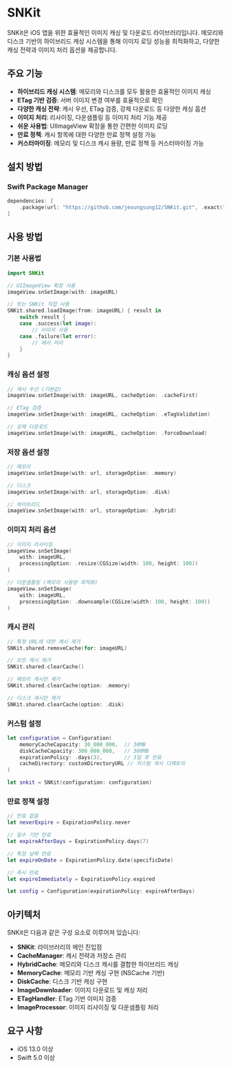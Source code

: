 # SNKit

SNKit은 iOS 앱을 위한 효율적인 이미지 캐싱 및 다운로드 라이브러리입니다. 메모리와 디스크 기반의 하이브리드 캐싱 시스템을 통해 이미지 로딩 성능을 최적화하고, 다양한 캐싱 전략과 이미지 처리 옵션을 제공합니다.

## 주요 기능

- **하이브리드 캐싱 시스템**: 메모리와 디스크를 모두 활용한 효율적인 이미지 캐싱
- **ETag 기반 검증**: 서버 이미지 변경 여부를 효율적으로 확인
- **다양한 캐싱 전략**: 캐시 우선, ETag 검증, 강제 다운로드 등 다양한 캐싱 옵션
- **이미지 처리**: 리사이징, 다운샘플링 등 이미지 처리 기능 제공
- **쉬운 사용법**: UIImageView 확장을 통한 간편한 이미지 로딩
- **만료 정책**: 캐시 항목에 대한 다양한 만료 정책 설정 가능
- **커스터마이징**: 메모리 및 디스크 캐시 용량, 만료 정책 등 커스터마이징 가능

## 설치 방법

### Swift Package Manager

```swift
dependencies: [
    .package(url: "https://github.com/jeoungsung12/SNKit.git", .exact("1.0.2"))
]
```


## 사용 방법

### 기본 사용법

```swift
import SNKit

// UIImageView 확장 사용
imageView.snSetImage(with: imageURL)

// 또는 SNKit 직접 사용
SNKit.shared.loadImage(from: imageURL) { result in
    switch result {
    case .success(let image):
        // 이미지 사용
    case .failure(let error):
        // 에러 처리
    }
}
```

### 캐싱 옵션 설정

```swift
// 캐시 우선 (기본값)
imageView.snSetImage(with: imageURL, cacheOption: .cacheFirst)

// ETag 검증
imageView.snSetImage(with: imageURL, cacheOption: .eTagValidation)

// 강제 다운로드
imageView.snSetImage(with: imageURL, cacheOption: .forceDownload)
```

### 저장 옵션 설정
```swift
// 메모리
imageView.snSetImage(with: url, storageOption: .memory)

// 디스크
imageView.snSetImage(with: url, storageOption: .disk)

// 하이브리드
imageView.snSetImage(with: url, storageOption: .hybrid)
```


### 이미지 처리 옵션

```swift
// 이미지 리사이징
imageView.snSetImage(
    with: imageURL,
    processingOption: .resize(CGSize(width: 100, height: 100))
)

// 다운샘플링 (메모리 사용량 최적화)
imageView.snSetImage(
    with: imageURL,
    processingOption: .downsample(CGSize(width: 100, height: 100))
)
```

### 캐시 관리

```swift
// 특정 URL에 대한 캐시 제거
SNKit.shared.removeCache(for: imageURL)

// 모든 캐시 제거
SNKit.shared.clearCache()

// 메모리 캐시만 제거
SNKit.shared.clearCache(option: .memory)

// 디스크 캐시만 제거
SNKit.shared.clearCache(option: .disk)
```

### 커스텀 설정

```swift
let configuration = Configuration(
    memoryCacheCapacity: 30_000_000,  // 30MB
    diskCacheCapacity: 300_000_000,   // 300MB
    expirationPolicy: .days(3),       // 3일 후 만료
    cacheDirectory: customDirectoryURL // 커스텀 캐시 디렉토리
)

let snkit = SNKit(configuration: configuration)
```

### 만료 정책 설정

```swift
// 만료 없음
let neverExpire = ExpirationPolicy.never

// 일수 기반 만료
let expireAfterDays = ExpirationPolicy.days(7)

// 특정 날짜 만료
let expireOnDate = ExpirationPolicy.date(specificDate)

// 즉시 만료
let expireImmediately = ExpirationPolicy.expired

let config = Configuration(expirationPolicy: expireAfterDays)
```

## 아키텍처

SNKit은 다음과 같은 구성 요소로 이루어져 있습니다:

- **SNKit**: 라이브러리의 메인 진입점
- **CacheManager**: 캐시 전략과 저장소 관리
- **HybridCache**: 메모리와 디스크 캐시를 결합한 하이브리드 캐싱
- **MemoryCache**: 메모리 기반 캐싱 구현 (NSCache 기반)
- **DiskCache**: 디스크 기반 캐싱 구현
- **ImageDownloader**: 이미지 다운로드 및 캐싱 처리
- **ETagHandler**: ETag 기반 이미지 검증
- **ImageProcessor**: 이미지 리사이징 및 다운샘플링 처리

## 요구 사항

- iOS 13.0 이상
- Swift 5.0 이상
